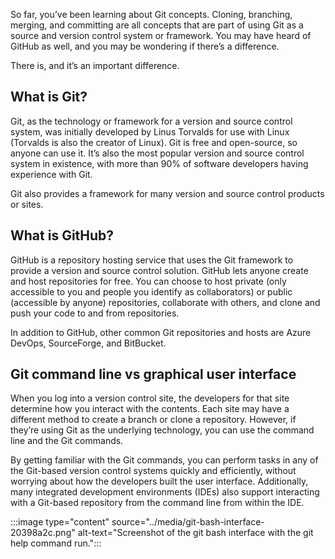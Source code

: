 So far, you’ve been learning about Git concepts. Cloning, branching, merging, and committing are all concepts that are part of using Git as a source and version control system or framework. You may have heard of GitHub as well, and you may be wondering if there’s a difference.

There is, and it’s an important difference.

## What is Git?

Git, as the technology or framework for a version and source control system, was initially developed by Linus Torvalds for use with Linux (Torvalds is also the creator of Linux). Git is free and open-source, so anyone can use it. It’s also the most popular version and source control system in existence, with more than 90% of software developers having experience with Git.

Git also provides a framework for many version and source control products or sites.

## What is GitHub?

GitHub is a repository hosting service that uses the Git framework to provide a version and source control solution. GitHub lets anyone create and host repositories for free. You can choose to host private (only accessible to you and people you identify as collaborators) or public (accessible by anyone) repositories, collaborate with others, and clone and push your code to and from repositories.

In addition to GitHub, other common Git repositories and hosts are Azure DevOps, SourceForge, and BitBucket.

## Git command line vs graphical user interface

When you log into a version control site, the developers for that site determine how you interact with the contents. Each site may have a different method to create a branch or clone a repository. However, if they’re using Git as the underlying technology, you can use the command line and the Git commands.

By getting familiar with the Git commands, you can perform tasks in any of the Git-based version control systems quickly and efficiently, without worrying about how the developers built the user interface. Additionally, many integrated development environments (IDEs) also support interacting with a Git-based repository from the command line from within the IDE.

:::image type="content" source="../media/git-bash-interface-20398a2c.png" alt-text="Screenshot of the git bash interface with the git help command run.":::
